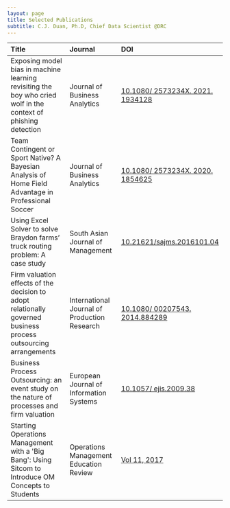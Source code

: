 ```yaml
---
layout: page
title: Selected Publications
subtitle: C.J. Duan, Ph.D, Chief Data Scientist @DRC
---
```


| Title | Journal |DOI |
|:-- | :-------- |:-----|
| Exposing model bias in machine learning revisiting the boy who cried wolf in the context of phishing detection |Journal of Business Analytics |[10.1080/ 2573234X. 2021. 1934128](https://doi.org/10.1080/2573234X.2021.1934128)|
| Team Contingent or Sport Native? A Bayesian Analysis of Home Field Advantage in Professional Soccer | Journal of Business Analytics | [10.1080/ 2573234X. 2020. 1854625](https://doi.org/10.1080/2573234X.2020.1854625)|
|Using Excel Solver to solve Braydon farms’ truck routing problem: A case study|South Asian Journal of Management|[10.21621/sajms.2016101.04](http://sajms.iurc.edu.pk/issues/2016a/Spring2016V10N1P4.pdf)|
|Firm valuation effects of the decision to adopt relationally governed business process outsourcing arrangements | International Journal of Production Research |[10.1080/ 00207543. 2014.884289](https://doi.org/10.1080/00207543.2014.884289) |
|Business Process Outsourcing: an event study on the nature of processes and firm valuation|European Journal of Information Systems|[10.1057/ ejis.2009.38](https://doi.org/10.1057/ejis.2009.38)|
|Starting Operations Management with a 'Big Bang': Using Sitcom to Introduce OM Concepts to Students|Operations Management Education Review | [Vol 11, 2017](https://www.neilsonjournals.com/OMER/abstractomer11duan.html)|